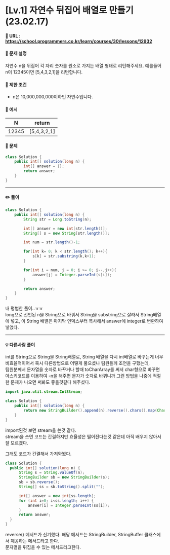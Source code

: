 # [Lv.1] 자연수 뒤집어 배열로 만들기(23.02.17)

#### 📌 URL : https://school.programmers.co.kr/learn/courses/30/lessons/12932

#### 📌 문제 설명

자연수 n을 뒤집어 각 자리 숫자를 원소로 가지는 배열 형태로 리턴해주세요. 예를들어 n이 12345이면 [5,4,3,2,1]을 리턴합니다.

#### 📌 제한 조건

- n은 10,000,000,000이하인 자연수입니다.

#### 📌 예시

| N     | return      |
| ----- | ----------- |
| 12345 | [5,4,3,2,1] |

#### 📌 문제

```java
class Solution {
    public int[] solution(long n) {
        int[] answer = {};
        return answer;
    }
}
```

---

#### ✏️ 풀이

```java
class Solution {
    public int[] solution(long n) {
        String str = Long.toString(n);

        int[] answer = new int[str.length()];
        String[] s = new String[str.length()];

        int num = str.length()-1;

        for(int k= 0; k < str.length(); k++){
            s[k] = str.substring(k,k+1);
        }

        for(int i = num, j = 0; i >= 0; i--,j++){
            answer[j] = Integer.parseInt(s[i]);
        }

        return answer;
    }
}
```

내 평범한 풀이..ㅠㅠ  
long으로 선언된 n을 String으로 바꿔서 String을 substring으로 잘라서 String배열에 넣고, 이 String 배열은 마지막 인덱스부터 복사해서 answer에 integer로 변환하여 넣었다.  

---

#### 💡 다른사람 풀이

int를 String으로 String을 String배열로, String 배열을 다시 int배열로 바꾸는게 너무 비효율적이어서 혹시 다른방법으로 어떻게 풀으셨나 팀원들께 조언을 구했는데,  
팀원분께서 문자열을 숫자로 바꾸거나 할때 toCharArray를 써서 char형으로 바꾸면 아스키코드를 이용하여 -n을 해주면 문자가 숫자로 바뀌니까 그런 방법을 나중에 적절한 문제가 나오면 써봐도 좋을것같다 해주셨다.  

```java
import java.util.stream.IntStream;

class Solution {
    public int[] solution(long n) {
        return new StringBuilder().append(n).reverse().chars().map(Character::getNumericValue).toArray();
    }
}
```

import된것 보면 stream을 쓴것 같다.  
stream을 쓰면 코드는 간결하지만 효율성은 떨어진다는것 같은데 아직 배우지 않아서 잘 모르겠다.  

그래도 코드가 간결해서 가져와봤다.  

```java
class Solution {
  public int[] solution(long n) {
      String s = String.valueOf(n);
      StringBuilder sb = new StringBuilder(s);
      sb = sb.reverse();
      String[] ss = sb.toString().split("");

      int[] answer = new int[ss.length];
      for (int i=0; i<ss.length; i++) {
          answer[i] = Integer.parseInt(ss[i]);
      }
      return answer;
  }
}
```

reverse() 메서드가 신기했다. 해당 메서드는 StringBuilder, StringBuffer 클래스에서 제공하는 메서드라고 한다.  
문자열을 뒤집을 수 있는 메서드라고한다.  
